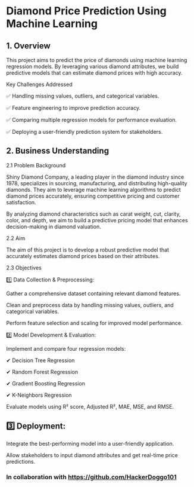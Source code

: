 # Diamond Price Prediction Using Machine Learning

## 1. Overview

This project aims to predict the price of diamonds using machine learning regression models. By leveraging various diamond attributes, we build predictive models that can estimate diamond prices with high accuracy.

Key Challenges Addressed

✅ Handling missing values, outliers, and categorical variables.

✅ Feature engineering to improve prediction accuracy.

✅ Comparing multiple regression models for performance evaluation.

✅ Deploying a user-friendly prediction system for stakeholders.

## 2. Business Understanding 

2.1 Problem Background

Shiny Diamond Company, a leading player in the diamond industry since 1978, specializes in sourcing, manufacturing, and distributing high-quality diamonds. They aim to leverage machine learning algorithms to predict diamond prices accurately, ensuring competitive pricing and customer satisfaction.

By analyzing diamond characteristics such as carat weight, cut, clarity, color, and depth, we aim to build a predictive pricing model that enhances decision-making in diamond valuation.

2.2 Aim

The aim of this project is to develop a robust predictive model that accurately estimates diamond prices based on their attributes.

2.3 Objectives

1️⃣ Data Collection & Preprocessing:

Gather a comprehensive dataset containing relevant diamond features.

Clean and preprocess data by handling missing values, outliers, and categorical variables.

Perform feature selection and scaling for improved model performance.

2️⃣ Model Development & Evaluation:

Implement and compare four regression models:

✔ Decision Tree Regression

✔ Random Forest Regression

✔ Gradient Boosting Regression

✔ K-Neighbors Regression

Evaluate models using R² score, Adjusted R², MAE, MSE, and RMSE.



## 3️⃣ Deployment:

Integrate the best-performing model into a user-friendly application.

Allow stakeholders to input diamond attributes and get real-time price predictions.


### In collaboration with https://github.com/HackerDoggo101


